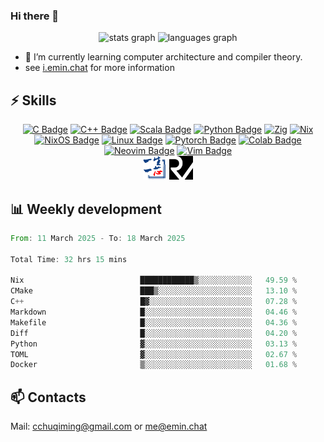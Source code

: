 ### Hi there 👋
<div align="center">
  <img src="https://github-readme-stats.vercel.app/api?username=Emin017&theme=calm&hide_title=false&hide_rank=false&show_icons=true&include_all_commits=true&count_private=true&disable_animations=false&locale=en&hide_border=false&" height="150" alt="stats graph"/>
  <img src="https://github-readme-stats.vercel.app/api/top-langs?username=Emin017&theme=calm&locale=en&hide_title=false&layout=compact&card_width=320&langs_count=8&hide_border=false&hide=html" height="150" alt="languages graph"/>
</div>

- 🌱 I’m currently learning computer architecture and compiler theory.
- see [i.emin.chat](https://i.emin.chat) for more information
## ⚡ Skills
<div align="center">

[![C Badge](https://img.shields.io/badge/C-00599C?style=flat-square&logo=c&logoColor=white)]()
[![C++ Badge](https://img.shields.io/badge/C%2B%2B-00599C?style=flat-square&logo=c%2B%2B&logoColor=white)]()
[![Scala Badge](https://img.shields.io/badge/Scala-DC322F?style=flat-square&logo=scala&logoColor=white)]()
[![Python Badge](https://img.shields.io/badge/-Python-3776AB?style=flat-square&logo=Python&logoColor=white)]()
[![Zig](https://img.shields.io/badge/Zig-%23F7A41D.svg?style=flat-square&logo=zig&logoColor=white)]()
[![Nix](https://img.shields.io/badge/NIX-5277C3.svg?style=flat-square&logo=NixOS&logoColor=white)]()
[![NixOS Badge](https://img.shields.io/badge/NixOS-5277C3?style=flat-square&logo=nixos&logoColor=fff)](#)
[![Linux Badge](https://img.shields.io/badge/-Linux-FCC624?style=flat-square&logo=Linux&logoColor=white)]()
[![Pytorch Badge](https://img.shields.io/badge/-Pytorch-EE4C2C?style=flat-square&logo=PyTorch&logoColor=white)]()
[![Colab Badge](https://img.shields.io/badge/Colab-F9AB00?style=flat-square&logo=googlecolab&color=525252)]()
[![Neovim Badge](https://img.shields.io/badge/NeoVim-%2357A143.svg?&style=flat-square&logo=neovim&logoColor=white)]()
[![Vim Badge](https://img.shields.io/badge/VIM-%2311AB00.svg?&style=flat-square&logo=vim&logoColor=white)]()
<br>
 <img src="ysyx.png" width = "38" height = "38" alt="YSYX Badge"/>
 <img src="risc-v.svg" width = "38" height = "38" alt="RISCV"/>

</div>

## 📊 Weekly development
<!--START_SECTION:waka-->

```rust
From: 11 March 2025 - To: 18 March 2025

Total Time: 32 hrs 15 mins

Nix                          ████████████▒░░░░░░░░░░░░   49.59 %
CMake                        ███▒░░░░░░░░░░░░░░░░░░░░░   13.10 %
C++                          █▓░░░░░░░░░░░░░░░░░░░░░░░   07.28 %
Markdown                     █░░░░░░░░░░░░░░░░░░░░░░░░   04.46 %
Makefile                     █░░░░░░░░░░░░░░░░░░░░░░░░   04.36 %
Diff                         █░░░░░░░░░░░░░░░░░░░░░░░░   04.20 %
Python                       ▓░░░░░░░░░░░░░░░░░░░░░░░░   03.13 %
TOML                         ▓░░░░░░░░░░░░░░░░░░░░░░░░   02.67 %
Docker                       ▒░░░░░░░░░░░░░░░░░░░░░░░░   01.68 %
```

<!--END_SECTION:waka-->

## 📫 Contacts
Mail: [cchuqiming@gmail.com](mailto:cchuqiming@gmail.com) or [me@emin.chat](mailto:me@emin.chat)
